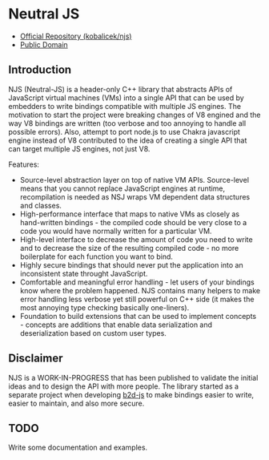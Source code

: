 Neutral JS
==========

  * [Official Repository (kobalicek/njs)](https://github.com/kobalicek/njs)
  * [Public Domain](./LICENSE.md)

Introduction
------------

NJS (Neutral-JS) is a header-only C++ library that abstracts APIs of JavaScript virtual machines (VMs) into a single API that can be used by embedders to write bindings compatible with multiple JS engines. The motivation to start the project were breaking changes of V8 engined and the way V8 bindings are written (too verbose and too annoying to handle all possible errors). Also, attempt to port node.js to use Chakra javascript engine instead of V8 contributed to the idea of creating a single API that can target multiple JS engines, not just V8.

Features:

  - Source-level abstraction layer on top of native VM APIs. Source-level means that you cannot replace JavaScript engines at runtime, recompilation is needed as NSJ wraps VM dependent data structures and classes.
  - High-performance interface that maps to native VMs as closely as hand-written bindings - the compiled code should be very close to a code you would have normally written for a particular VM.
  - High-level interface to decrease the amount of code you need to write and to decrease the size of the resulting compiled code - no more boilerplate for each function you want to bind.
  - Highly secure bindings that should never put the application into an inconsistent state throught JavaScript.
  - Comfortable and meaningful error handling - let users of your bindings know where the problem happened. NJS contains many helpers to make error handling less verbose yet still powerful on C++ side (it makes the most annoying type checking basically one-liners).
  - Foundation to build extensions that can be used to implement concepts - concepts are additions that enable data serialization and deserialization based on custom user types.

Disclaimer
----------

NJS is a WORK-IN-PROGRESS that has been published to validate the initial ideas and to design the API with more people. The library started as a separate project when developing [b2d-js](https://github.com/blend2d/b2d-node) to make bindings easier to write, easier to maintain, and also more secure.

TODO
----

Write some documentation and examples.
